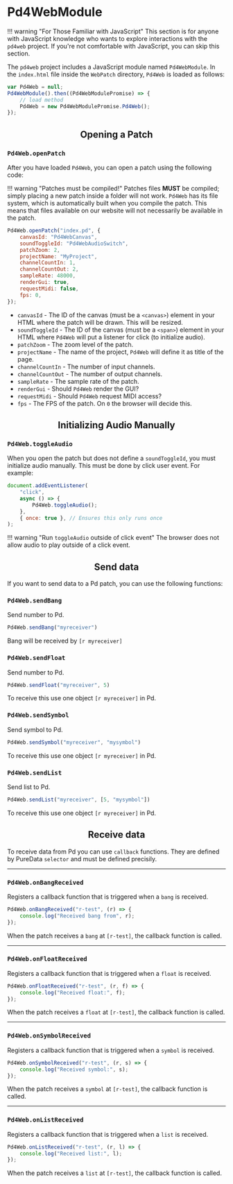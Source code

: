 <style>
    h2 {
        text-align: center;
        font-weight: bold;
    };

  .md-typeset h2,
  .md-content__button {
      text-align: center;
      font-weight: bold;
  }

</style>


# Pd4WebModule

!!! warning "For Those Familiar with JavaScript" 
    This section is for anyone with JavaScript knowledge who wants to explore interactions with the `pd4web` project. If you're not comfortable with JavaScript, you can skip this section.

The `pd4web` project includes a JavaScript module named `Pd4WebModule`. In the `index.html` file inside the `WebPatch` directory, `Pd4Web` is loaded as follows:

``` javascript
var Pd4Web = null;
Pd4WebModule().then((Pd4WebModulePromise) => {
    // load method
    Pd4Web = new Pd4WebModulePromise.Pd4Web();
});
```

## Opening a Patch

### `Pd4Web.openPatch`

After you have loaded `Pd4Web`, you can open a patch using the following code:

!!! warning "Patches must be compiled!"
    Patches files **MUST** be compiled; simply placing a new patch inside a folder will not work. `Pd4Web` has its file system, which is automatically built when you compile the patch. This means that files available on our website will not necessarily be available in the patch.



``` js
Pd4Web.openPatch("index.pd", {
    canvasId: "Pd4WebCanvas",
    soundToggleId: "Pd4WebAudioSwitch",
    patchZoom: 2,
    projectName: "MyProject",
    channelCountIn: 1,
    channelCountOut: 2,
    sampleRate: 48000,
    renderGui: true,
    requestMidi: false,
    fps: 0,
});
```

* `canvasId` - The ID of the canvas (must be a `<canvas>`) element in your HTML where the patch will be drawn. This will be resized.
* `soundToggleId` - The ID of the canvas (must be a `<span>`) element in your HTML where `Pd4Web` will put a listener for click (to initialize audio).
* `patchZoom` - The zoom level of the patch.
* `projectName` - The name of the project, `Pd4Web` will define it as title of the page.
* `channelCountIn` - The number of input channels.
* `channelCountOut` - The number of output channels.
* `sampleRate` - The sample rate of the patch.
* `renderGui` - Should `Pd4Web` render the GUI?
* `requestMidi` - Should `Pd4Web` request MIDI access?
* `fps` - The FPS of the patch. On `0` the browser will decide this.

## Initializing Audio Manually

### `Pd4Web.toggleAudio`

When you open the patch but does not define a `soundToggleId`, you must initialize audio manually. This must be done by click user event. For example: 

``` js
document.addEventListener(
    "click",
    async () => {
        Pd4Web.toggleAudio();
    },
    { once: true }, // Ensures this only runs once
);
```

!!! warning "Run `toggleAudio` outside of click event"
    The browser does not allow audio to play outside of a click event.



## Send data

If you want to send data to a Pd patch, you can use the following functions:

### `Pd4Web.sendBang`

Send number to Pd. 

``` js 
Pd4Web.sendBang("myreceiver")
```

Bang will be received by `[r myreceiver]`


### `Pd4Web.sendFloat`

Send number to Pd. 

``` js 
Pd4Web.sendFloat("myreceiver", 5)
```

To receive this use one object `[r myreceiver]` in Pd.

### `Pd4Web.sendSymbol`


Send symbol to Pd. 

``` js 
Pd4Web.sendSymbol("myreceiver", "mysymbol")
```

To receive this use one object `[r myreceiver]` in Pd.

### `Pd4Web.sendList`

Send list to Pd. 

``` js 
Pd4Web.sendList("myreceiver", [5, "mysymbol"])
```

To receive this use one object `[r myreceiver]` in Pd.

## Receive data

To receive data from Pd you can use `callback` functions. They are defined by PureData `selector` and must be defined precisily.

---

### `Pd4Web.onBangReceived`

Registers a callback function that is triggered when a `bang` is received.

```js
Pd4Web.onBangReceived("r-test", (r) => {
    console.log("Received bang from", r);
});
```

When the patch receives a `bang` at `[r-test]`, the callback function is called.

---

### `Pd4Web.onFloatReceived`

Registers a callback function that is triggered when a `float` is received.

```js
Pd4Web.onFloatReceived("r-test", (r, f) => {
    console.log("Received float:", f);
});
```

When the patch receives a `float` at `[r-test]`, the callback function is called.

---

### `Pd4Web.onSymbolReceived`

Registers a callback function that is triggered when a `symbol` is received.

```js
Pd4Web.onSymbolReceived("r-test", (r, s) => {
    console.log("Received symbol:", s);
});
```

When the patch receives a `symbol` at `[r-test]`, the callback function is called.

---

### `Pd4Web.onListReceived`

Registers a callback function that is triggered when a `list` is received.

```js
Pd4Web.onListReceived("r-test", (r, l) => {
    console.log("Received list:", l);
});
```

When the patch receives a `list` at `[r-test]`, the callback function is called.


